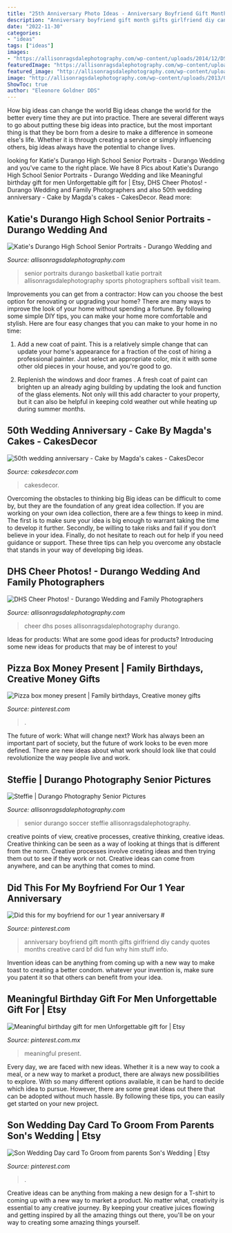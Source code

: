 ```yaml
---
title: "25th Anniversary Photo Ideas - Anniversary Boyfriend Gift Month Gifts Girlfriend Diy Candy Quotes Months Creative Card Bf Did Fun Why Him Stuff Info"
description: "Anniversary boyfriend gift month gifts girlfriend diy candy quotes months creative card bf did fun why him stuff info"
date: "2022-11-30"
categories:
- "ideas"
tags: ["ideas"]
images:
- "https://allisonragsdalephotography.com/wp-content/uploads/2014/12/DSC5224-681x1024.jpg"
featuredImage: "https://allisonragsdalephotography.com/wp-content/uploads/2014/12/DSC5224-681x1024.jpg"
featured_image: "http://allisonragsdalephotography.com/wp-content/uploads/2013/05/allisonragsdalephotography-11.jpg"
image: "http://allisonragsdalephotography.com/wp-content/uploads/2013/05/allisonragsdalephotography-11.jpg"
ShowToc: true
author: "Eleonore Goldner DDS"
---
```



How big ideas can change the world
Big ideas change the world for the better every time they are put into practice. There are several different ways to go about putting these big ideas into practice, but the most important thing is that they be born from a desire to make a difference in someone else's life. Whether it is through creating a service or simply influencing others, big ideas always have the potential to change lives.

	

		
looking for Katie&#039;s Durango High School Senior Portraits - Durango Wedding and you've came to the right place. We have 8 Pics about Katie&#039;s Durango High School Senior Portraits - Durango Wedding and like Meaningful birthday gift for men Unforgettable gift for | Etsy, DHS Cheer Photos! - Durango Wedding and Family Photographers and also 50th wedding anniversary - Cake by Magda&#039;s cakes - CakesDecor. Read more:
		
    
## Katie&#039;s Durango High School Senior Portraits - Durango Wedding And

<img loading=lazy src="https://allisonragsdalephotography.com/wp-content/uploads/2014/12/DSC5224-681x1024.jpg" onerror="this.onerror=null;this.src='https://tse4.mm.bing.net/th?id=OIP.6yPaGPBJF136ri8C5Ko-lAHaLI&amp;pid=15.1';" alt="Katie&#039;s Durango High School Senior Portraits - Durango Wedding and">

_Source: allisonragsdalephotography.com_

>senior portraits durango basketball katie portrait allisonragsdalephotography sports photographers softball visit team. 

	

Improvements you can get from a contractor: How can you choose the best option for renovating or upgrading your home?
There are many ways to improve the look of your home without spending a fortune. By following some simple DIY tips, you can make your home more comfortable and stylish. Here are four easy changes that you can make to your home in no time:
1. Add a new coat of paint. This is a relatively simple change that can update your home's appearance for a fraction of the cost of hiring a professional painter. Just select an appropriate color, mix it with some other old pieces in your house, and you're good to go.

2. Replenish the windows and door frames . A fresh coat of paint can brighten up an already aging building by updating the look and function of the glass elements. Not only will this add character to your property, but it can also be helpful in keeping cold weather out while heating up during summer months.


    
## 50th Wedding Anniversary - Cake By Magda&#039;s Cakes - CakesDecor

<img loading=lazy src="https://pic.cakesdecor.com/m/akmthqh5tpuriaoxlanp.jpg" onerror="this.onerror=null;this.src='https://tse3.mm.bing.net/th?id=OIP.27vGon5uVXj1vJz6L9jakgHaLE&amp;pid=15.1';" alt="50th wedding anniversary - Cake by Magda&#039;s cakes - CakesDecor">

_Source: cakesdecor.com_

>cakesdecor. 

	

Overcoming the obstacles to thinking big
Big ideas can be difficult to come by, but they are the foundation of any great idea collection. If you are working on your own idea collection, there are a few things to keep in mind. The first is to make sure your idea is big enough to warrant taking the time to develop it further. Secondly, be willing to take risks and fail if you don’t believe in your idea. Finally, do not hesitate to reach out for help if you need guidance or support. These three tips can help you overcome any obstacle that stands in your way of developing big ideas.

    
## DHS Cheer Photos! - Durango Wedding And Family Photographers

<img loading=lazy src="https://allisonragsdalephotography.com/wp-content/uploads/2015/03/DSC3630-731x1024.jpg" onerror="this.onerror=null;this.src='https://tse2.mm.bing.net/th?id=OIP.TDPUIf7GHWjssLaYNpdnhAHaKX&amp;pid=15.1';" alt="DHS Cheer Photos! - Durango Wedding and Family Photographers">

_Source: allisonragsdalephotography.com_

>cheer dhs poses allisonragsdalephotography durango. 

	

Ideas for products: What are some good ideas for products?
Introducing some new ideas for products that may be of interest to you!

    
## Pizza Box Money Present | Family Birthdays, Creative Money Gifts

<img loading=lazy src="https://i.pinimg.com/736x/37/88/16/378816315df64f06463d5aa0b70979d4.jpg" onerror="this.onerror=null;this.src='https://tse2.mm.bing.net/th?id=OIP.v2VZ2Ubj7ZICNV9OHdBCDQHaNL&amp;pid=15.1';" alt="Pizza box money present | Family birthdays, Creative money gifts">

_Source: pinterest.com_

>. 

	

The future of work: What will change next?
Work has always been an important part of society, but the future of work looks to be even more defined. There are new ideas about what work should look like that could revolutionize the way people live and work.

    
## Steffie | Durango Photography Senior Pictures

<img loading=lazy src="http://allisonragsdalephotography.com/wp-content/uploads/2013/05/allisonragsdalephotography-11.jpg" onerror="this.onerror=null;this.src='https://tse4.mm.bing.net/th?id=OIP.ZEzp4iK0rZP84jD_ZeQsTAHaLI&amp;pid=15.1';" alt="Steffie | Durango Photography Senior Pictures">

_Source: allisonragsdalephotography.com_

>senior durango soccer steffie allisonragsdalephotography. 

	

creative points of view, creative processes, creative thinking, creative ideas.
Creative thinking can be seen as a way of looking at things that is different from the norm. Creative processes involve creating ideas and then trying them out to see if they work or not. Creative ideas can come from anywhere, and can be anything that comes to mind.

    
## Did This For My Boyfriend For Our 1 Year Anniversary #

<img loading=lazy src="https://i.pinimg.com/736x/e3/7a/c2/e37ac2e5d73710ef7e04520e21e1416d.jpg" onerror="this.onerror=null;this.src='https://tse1.mm.bing.net/th?id=OIP.iyM7KTki8sgj-o0yLw2ozwHaNJ&amp;pid=15.1';" alt="Did this for my boyfriend for our 1 year anniversary #">

_Source: pinterest.com_

>anniversary boyfriend gift month gifts girlfriend diy candy quotes months creative card bf did fun why him stuff info. 

	

Invention ideas can be anything from coming up with a new way to make toast to creating a better condom. whatever your invention is, make sure you patent it so that others can benefit from your idea.

    
## Meaningful Birthday Gift For Men Unforgettable Gift For | Etsy

<img loading=lazy src="https://i.pinimg.com/736x/1c/99/5a/1c995ae24e7dc65a123f8c4ddd8ab776.jpg" onerror="this.onerror=null;this.src='https://tse1.mm.bing.net/th?id=OIP.DzXE8QLsbnkU6U8KMVGUZAHaJ3&amp;pid=15.1';" alt="Meaningful birthday gift for men Unforgettable gift for | Etsy">

_Source: pinterest.com.mx_

>meaningful present. 

	

Every day, we are faced with new ideas. Whether it is a new way to cook a meal, or a new way to market a product, there are always new possibilities to explore. With so many different options available, it can be hard to decide which idea to pursue. However, there are some great ideas out there that can be adopted without much hassle. By following these tips, you can easily get started on your new project.

    
## Son Wedding Day Card To Groom From Parents Son&#039;s Wedding | Etsy

<img loading=lazy src="https://i.pinimg.com/736x/9d/13/1f/9d131f674c9865edb3a1c3cc5f0d336b.jpg" onerror="this.onerror=null;this.src='https://tse3.mm.bing.net/th?id=OIP.7jpqUh43iR2ow0a1ixEPywHaJ3&amp;pid=15.1';" alt="Son Wedding Day card To Groom from parents Son&#039;s Wedding | Etsy">

_Source: pinterest.com_

>. 

	

Creative ideas can be anything from making a new design for a T-shirt to coming up with a new way to market a product. No matter what, creativity is essential to any creative journey. By keeping your creative juices flowing and getting inspired by all the amazing things out there, you'll be on your way to creating some amazing things yourself.

